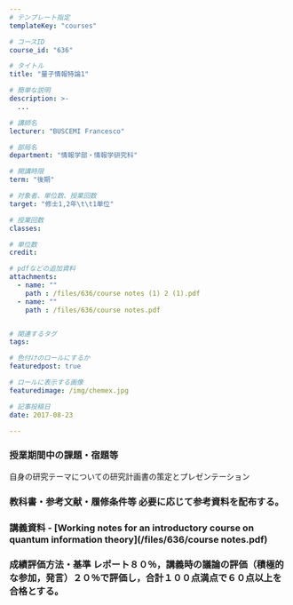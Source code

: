 ```yaml
---
# テンプレート指定
templateKey: "courses"

# コースID
course_id: "636"

# タイトル
title: "量子情報特論1"

# 簡単な説明
description: >-
  ...

# 講師名
lecturer: "BUSCEMI Francesco"

# 部局名
department: "情報学部・情報学研究科"

# 開講時限
term: "後期"

# 対象者、単位数、授業回数
target: "修士1,2年\t\t1単位"

# 授業回数
classes: 

# 単位数
credit: 

# pdfなどの追加資料
attachments: 
  - name: "" 
    path : /files/636/course notes (1) 2 (1).pdf
  - name: "" 
    path : /files/636/course notes.pdf


# 関連するタグ
tags:

# 色付けのロールにするか
featuredpost: true

# ロールに表示する画像
featuredimage: /img/chemex.jpg

# 記事投稿日
date: 2017-08-23

---
```




### 授業期間中の課題・宿題等

自身の研究テーマについての研究計画書の策定とプレゼンテーション

### 教科書・参考文献・履修条件等 必要に応じて参考資料を配布する。

### 講義資料 - [Working notes for an introductory course on quantum information theory](/files/636/course notes.pdf)


### 成績評価方法・基準 レポート８０％，講義時の議論の評価（積極的な参加，発言）２０％で評価し，合計１００点満点で６０点以上を合格とする。
